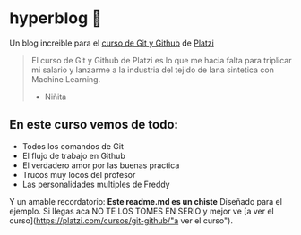 # hyperblog 💚
Un blog increible para el [ curso de Git y Github](https://platzi.com/cursos/git-github/ " curso de Git y Github") de [Platzi](https://platzi.com/ "Platzi")
> El curso de Git y Github de Platzi es lo que me hacia falta para triplicar mi salario y lanzarme a la industria del tejido de lana sintetica con Machine Learning.
> - Niñita

## En este curso vemos de todo:
* Todos los comandos de Git
* El flujo de trabajo en Github
* El verdadero amor por las buenas practica
* Trucos muy locos del profesor
* Las personalidades multiples de Freddy

Y un amable recordatorio: **Este readme.md es un chiste** Diseñado para el ejemplo. Si llegas aca NO TE LOS TOMES EN SERIO y mejor ve [a ver el curso](https://platzi.com/cursos/git-github/"a ver el curso").